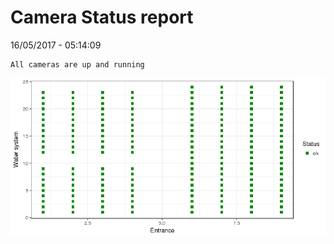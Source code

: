 Camera Status report
================
16/05/2017 - 05:14:09

    All cameras are up and running

![](camreport_files/figure-markdown_github/unnamed-chunk-2-1.png)
